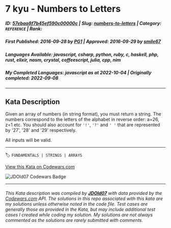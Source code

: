 # 7 kyu - Numbers to Letters

##### **ID**: [57ebaa8f7b45ef590c00000c](https://www.codewars.com/kata/57ebaa8f7b45ef590c00000c) | **Slug**: [numbers-to-letters](https://www.codewars.com/kata/57ebaa8f7b45ef590c00000c) | **Category**: `REFERENCE` | **Rank**: <span style="color:white">7 kyu</span>

##### **First Published**: 2016-09-28 ***by*** [PG1](https://www.codewars.com/users/PG1) | **Approved**: 2016-09-29 ***by*** [smile67](https://www.codewars.com/users/smile67)

##### **Languages Available**: javascript, csharp, python, ruby, c, haskell, php, rust, elixir, nasm, crystal, coffeescript, julia, cpp, nim

##### **My Completed Languages**: javascript ***as at*** 2022-10-04 | **Originally completed**: 2022-09-08

---

## Kata Description


Given an array of numbers (in string format), you must return a string. The numbers correspond to the letters of the alphabet in reverse order: a=26, z=1 etc. You should also account for `'!'`, `'?'` and `' '` that are represented by '27', '28' and '29' respectively.



All inputs will be valid.



---


🏷 `FUNDAMENTALS | STRINGS | ARRAYS`


[View this Kata on Codewars.com](https://www.codewars.com/kata/57ebaa8f7b45ef590c00000c)

![](https://www.codewars.com/users/jdold07/badges/large "JDOld07 Codewars Badge")

---

###### *This Kata description was compiled by [**JDOld07**](https://tpstech.dev) with data provided by the [Codewars.com](https://www.codewars.com) API.  The solutions in this repo associated with this kata are my solutions unless otherwise noted in the code file.  Test cases are generally those as provided in the Kata, but may include additional test cases I created while coding my solution.  My solutions are not always commented as the solutions are rarely submitted with comments.*
